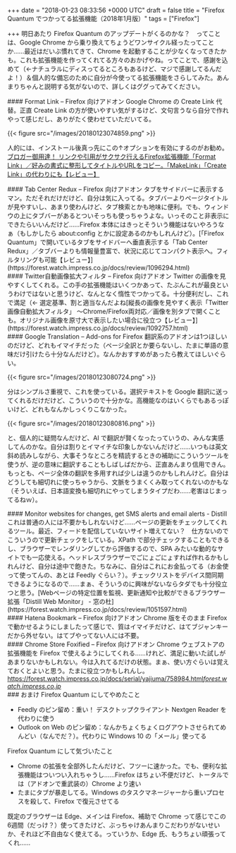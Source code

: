 
+++
date = "2018-01-23 08:33:56 +0000 UTC"
draft = false
title = "Firefox Quantum でつかってる拡張機能（2018年1月版）"
tags = ["Firefox"]

+++
明日あたり Firefox Quantum のアップデートがくるのかな？　ってことは、Google Chrome から乗り換えてちょうどワンサイクル経ったってことか……最近はだいぶ慣れてきて、Chrome を起動することが少なくなってきたかも。これも拡張機能を作ってくれてる方々のおかげやね。ってことで、感謝を込めて（←ナチュラルにディスってるところもあるけど、マジで感謝してるんだよ！）＆個人的な備忘のために自分が今使ってる拡張機能をさらしてみた。あんまりちゃんと説明する気がないので、詳しくはググってみてください。

<div class="section">
    #### Format Link – Firefox 向けアドオン
    Google Chrome の Create Link 代替。正直 Create Link の方が使いやすい気がするけど、文句言うなら自分で作れやって感じだし、ありがたく使わせていただいてる。

{{< figure src="/images/20180123074859.png"  >}}

人的には、インストール後真っ先にこの↑オプションを有効にするのがお勧め。[ブロガー御用達！ リンクや引用がサクサク行えるFirefox拡張機能「Format Link」／好みの書式に整形してタイトルやURLをコピー。「MakeLink」「Create Link」の代わりにも【レビュー】](https://forest.watch.impress.co.jp/docs/review/1098956.html)<br/>


</div>
<div class="section">
    #### Tab Center Redux – Firefox 向けアドオン
    タブをサイドバーに表示するマン。ただそれだけだけど、自分は気に入ってる。タブバーよりページタイトルが見やすいし、あまり使わんけど、タブ検索とかも地味に便利。でも、ウィンドウの上にタブバーがあるとついそっちも使っちゃうよな。いっそのこと非表示にできたらいいんだけど……Firefox 本体にはきっとそういう機能はないやろうなぁ（もしかしたら about:config とかに設定あるのかもしれんけど）。[「Firefox Quantum」で開いているタブをサイドバーへ垂直表示する「Tab Center Redux」／タブバーよりも情報量豊富で、状況に応じてコンパクト表示へ。フィルタリングも可能【レビュー】](https://forest.watch.impress.co.jp/docs/review/1096294.html)<br/>


</div>
<div class="section">
    #### Twitter自動画像拡大フィルタ – Firefox 向けアドオン
    Twitter の画像を見やすくしてくれる。この手の拡張機能はいくつかあって、たぶんこれが最良というわけではないと思うけど、なんとなく惰性でつかってる。十分便利だし、これで満足（← 選定基準、割と適当なんだよね[縦長の画像を見やすく表示「Twitter画像自動拡大フィルタ」 ～Chrome/Firefox両対応／画像を別タブで開くことも。オリジナル画像を原寸大で表示したい場合に役立つ【レビュー】](https://forest.watch.impress.co.jp/docs/review/1092757.html)<br/>


</div>
<div class="section">
    #### Google Translation – Add-ons for Firefox
    翻訳系のアドオンは1つほしいのだけど、どれもイマイチだった（ページ全訳とか要らないし、たまに単語の意味だけ引けたら十分なんだけど）。なんかおすすめがあったら教えてほしいぐらい。

{{< figure src="/images/20180123080724.png"  >}}

分はシンプルさ重視で、これを使っている。選択テキストを Google 翻訳に送ってくれるだけだけど、こういうので十分かな。高機能なのはいくらでもあるっぽいけど、どれもなんかしっくりこなかった。

{{< figure src="/images/20180123080816.png"  >}}

と、個人的に疑問なんだけど、AI で翻訳が賢くなったっていうの、みんな実感してんのかな。自分は割りとイマイチな印象しかないんだけど……いつもは英文斜め読みしながら、大事そうなところを精読するときの補助にこういうツールを使うが、逆の意味に翻訳することもしばしばだから、正直あんまり信用できん。もっとも、ページ全体の翻訳を多用すれば少しは違うのかもしれんけど。自分はどうしても細切れに使っちゃうから、文脈をうまくくみ取ってくれないのかもな（そういえば、日本語変換も細切れにやってしまうタイプだわ……老害はじまってるねｗ）。

</div>
<div class="section">
    #### Monitor websites for changes, get SMS alerts and email alerts - Distill
    これは普通の人には不要かもしれないけど……ページの更新をチェックしてくれるツール。最近、フィードを配信していないサイト増えてない？　仕方ないのでこういうので更新チェックをしている。XPath で部分チェックすることもできるし、ブラウザーでレンダリングしてから評価するので、SPA みたいな動的なサイトでも一応使える。ヘッドレスブラウザーでごにょごにょすれば作れるかもしれんけど、自分は途中で飽きた。ちなみに、自分はこれにお金払ってる（お金使って使ってんの、あとは Feedly ぐらい？）。チェックリストをデバイス間同期できるようになるので……まぁ、そういうのに興味がないならタダでも十分役立つと思う。[Webページの特定位置を監視、更新通知や比較ができるブラウザー拡張「Distill Web Monitor」 - 窓の杜](https://forest.watch.impress.co.jp/docs/review/1051597.html)<br/>


</div>
<div class="section">
    #### Hatena Bookmark – Firefox 向けアドオン
    Chrome 版をそのまま Firefox で動かせるようにしましたって感じで、質はイマイチだけど、はてブジャンキーだから外せない。はてブやってない人には不要。

</div>
<div class="section">
    #### Chrome Store Foxified – Firefox 向けアドオン
    Chrome ウェブストアの拡張機能を Firefox で使えるようにしてくれる……けれど、満足に動いた試しがあまりないかもしれない。今は入れてるだけの状態。まぁ、使い方ぐらいは覚えておくとよいと思う。たまに役立つかもしれんし。<a href="https://forest.watch.impress.co.jp/docs/serial/yajiuma/758984.html">https://forest.watch.impress.co.jp/docs/serial/yajiuma/758984.html</a><cite class="hatena-citation"><a href="https://forest.watch.impress.co.jp/docs/serial/yajiuma/758984.html">forest.watch.impress.co.jp</a></cite><br/>


</div>
<div class="section">
    ### おまけ
    Firefox Quantum にしてやめたこと

<ul>
<li>Feedly のピン留め：重い！ デスクトップクライアント Nextgen Reader を代わりに使う</li>
<li>Outlook on Web のピン留め：なんかちょくちょくログアウトさせられてめんどい（なんでだ？）。代わりに Windows 10 の「メール」使ってる</li>
</ul>Firefox Quantum にして気づいたこと

<ul>
<li>Chrome の拡張を全部外したんだけど、フツーに速かった。でも、便利な拡張機能はついつい入れちゃうし……Firefox はちょい不便だけど、トータルでは（アドオンで重武装の）Chrome より速い</li>
<li>たまにタブが暴走してる。Windows のタスクマネージャーから重いプロセスを殺して、Firefox で復元させてる</li>
</ul>既定のブラウザーは Edge、メインは Firefox、補助で Chrome って感じでこの6週間（だっけ？）使ってきたけど、ぶっちゃけあんまりこだわりがないせいか、それほど不自由なく使えてる。っていうか、Edge 氏、もうちょい頑張ってくれ……

</div>

